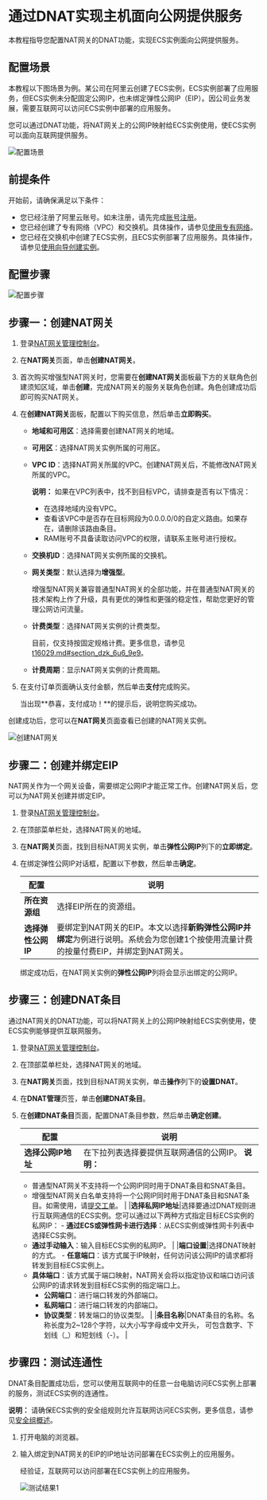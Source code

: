 # 通过DNAT实现主机面向公网提供服务

本教程指导您配置NAT网关的DNAT功能，实现ECS实例面向公网提供服务。

## 配置场景

本教程以下图场景为例。某公司在阿里云创建了ECS实例，ECS实例部署了应用服务，但ECS实例未分配固定公网IP，也未绑定弹性公网IP（EIP）。因公司业务发展，需要互联网可以访问ECS实例中部署的应用服务。

您可以通过DNAT功能，将NAT网关上的公网IP映射给ECS实例使用，使ECS实例可以面向互联网提供服务。

![配置场景](https://static-aliyun-doc.oss-accelerate.aliyuncs.com/assets/img/zh-CN/2371359951/p158127.png)

## 前提条件

开始前，请确保满足以下条件：

-   您已经注册了阿里云账号。如未注册，请先完成[账号注册](https://account.alibabacloud.com/register/intl_register.htm)。
-   您已经创建了专有网络（VPC）和交换机。具体操作，请参见[使用专有网络](/intl.zh-CN/专有网络和交换机/使用专有网络.md)。
-   您已经在交换机中创建了ECS实例，且ECS实例部署了应用服务。具体操作，请参见[使用向导创建实例](/intl.zh-CN/实例/创建实例/使用向导创建实例.md)。

## 配置步骤

![配置步骤](https://static-aliyun-doc.oss-accelerate.aliyuncs.com/assets/img/zh-CN/2371359951/p158124.png)

## 步骤一：创建NAT网关

1.  登录[NAT网关管理控制台](https://vpc.console.aliyun.com/nat)。

2.  在**NAT网关**页面，单击**创建NAT网关**。

3.  首次购买增强型NAT网关时，您需要在**创建NAT网关**面板最下方的关联角色创建须知区域，单击**创建**，完成NAT网关的服务关联角色创建。角色创建成功后即可购买NAT网关。

4.  在**创建NAT网关**面板，配置以下购买信息，然后单击**立即购买**。

    -   **地域和可用区**：选择需要创建NAT网关的地域。
    -   **可用区**：选择NAT网关实例所属的可用区。
    -   **VPC ID**：选择NAT网关所属的VPC。创建NAT网关后，不能修改NAT网关所属的VPC。

        **说明：** 如果在VPC列表中，找不到目标VPC，请排查是否有以下情况：

        -   在选择地域内没有VPC。
        -   查看该VPC中是否存在目标网段为0.0.0.0/0的自定义路由。如果存在，请删除该路由条目。
        -   RAM账号不具备读取访问VPC的权限，请联系主账号进行授权。
    -   **交换机ID**：选择NAT网关实例所属的交换机。
    -   **网关类型**：默认选择为**增强型**。

        增强型NAT网关兼容普通型NAT网关的全部功能，并在普通型NAT网关的技术架构上作了升级，具有更优的弹性和更强的稳定性，帮助您更好的管理公网访问流量。

    -   **计费类型**：选择NAT网关实例的计费类型。

        目前，仅支持按固定规格计费。更多信息，请参见[t16029.md\#section\_dzk\_6u6\_9e9](/intl.zh-CN/购买指南/按量付费.md)。

    -   **计费周期**：显示NAT网关实例的计费周期。
5.  在支付订单页面确认支付金额，然后单击**支付**完成购买。

    当出现**恭喜，支付成功！**的提示后，说明您购买成功。


创建成功后，您可以在**NAT网关**页面查看已创建的NAT网关实例。

![创建NAT网关](https://static-aliyun-doc.oss-accelerate.aliyuncs.com/assets/img/zh-CN/2007960161/p224758.png)

## 步骤二：创建并绑定EIP

NAT网关作为一个网关设备，需要绑定公网IP才能正常工作。创建NAT网关后，您可以为NAT网关创建并绑定EIP。

1.  登录[NAT网关管理控制台](https://vpc.console.aliyun.com/nat)。

2.  在顶部菜单栏处，选择NAT网关的地域。

3.  在**NAT网关**页面，找到目标NAT网关实例，单击**弹性公网IP**列下的**立即绑定**。

4.  在绑定弹性公网IP对话框，配置以下参数，然后单击**确定**。

    |配置|说明|
    |--|--|
    |**所在资源组**|选择EIP所在的资源组。|
    |**选择弹性公网IP**|要绑定到NAT网关的EIP。本文以选择**新购弹性公网IP并绑定**为例进行说明。系统会为您创建1个按使用流量计费的按量付费EIP，并绑定到NAT网关。 |

    绑定成功后，在NAT网关实例的**弹性公网IP**列将会显示出绑定的公网IP。


## 步骤三：创建DNAT条目

通过NAT网关的DNAT功能，可以将NAT网关上的公网IP映射给ECS实例使用，使ECS实例能够提供互联网服务。

1.  登录[NAT网关管理控制台](https://vpc.console.aliyun.com/nat)。

2.  在顶部菜单栏处，选择NAT网关的地域。

3.  在**NAT网关**页面，找到目标NAT网关实例，单击**操作**列下的**设置DNAT**。

4.  在**DNAT管理**页签，单击**创建DNAT条目**。

5.  在**创建DNAT条目**页面，配置DNAT条目参数，然后单击**确定创建**。

    |配置|说明|
    |--|--|
    |**选择公网IP地址**|在下拉列表选择要提供互联网通信的公网IP。 **说明：**

    -   普通型NAT网关不支持将一个公网IP同时用于DNAT条目和SNAT条目。
    -   增强型NAT网关白名单支持将一个公网IP同时用于DNAT条目和SNAT条目。如需使用，请[提交工单](https://workorder-intl.console.aliyun.com/#/ticket/createIndex)。 |
    |**选择私网IP地址**|选择要通过DNAT规则进行互联网通信的ECS实例。您可以通过以下两种方式指定目标ECS实例的私网IP：    -   **通过ECS或弹性网卡进行选择**：从ECS实例或弹性网卡列表中选择ECS实例。
    -   **通过手动输入**：输入目标ECS实例的私网IP。 |
    |**端口设置**|选择DNAT映射的方式。    -   **任意端口**：该方式属于IP映射，任何访问该公网IP的请求都将转发到目标ECS实例上。
    -   **具体端口**：该方式属于端口映射，NAT网关会将以指定协议和端口访问该公网IP的请求转发到目标ECS实例的指定端口上。
        -   **公网端口**：进行端口转发的外部端口。
        -   **私网端口**：进行端口转发的内部端口。
        -   **协议类型**：转发端口的协议类型。 |
    |**条目名称**|DNAT条目的名称。名称长度为2~128个字符，以大小写字母或中文开头， 可包含数字、下划线（\_）和短划线（-）。 |


## 步骤四：测试连通性

DNAT条目配置成功后，您可以使用互联网中的任意一台电脑访问ECS实例上部署的服务，测试ECS实例的连通性。

**说明：** 请确保ECS实例的安全组规则允许互联网访问ECS实例，更多信息，请参见[安全组概述](/intl.zh-CN/安全/安全组/安全组概述.md)。

1.  打开电脑的浏览器。

2.  输入绑定到NAT网关的EIP的IP地址访问部署在ECS实例上的应用服务。

    经验证，互联网可以访问部署在ECS实例上的应用服务。

    ![测试结果1](https://static-aliyun-doc.oss-accelerate.aliyuncs.com/assets/img/zh-CN/3371359951/p143481.png)


